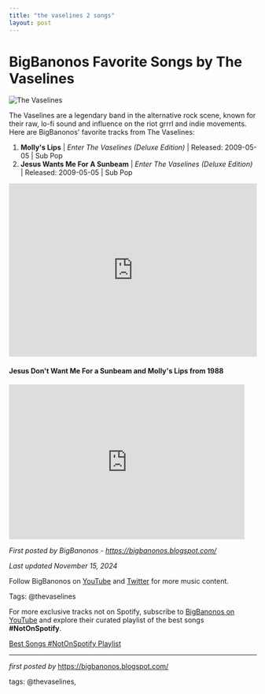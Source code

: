 ```yaml
---
title: "the vaselines 2 songs"
layout: post
---
```

<h1>BigBanonos Favorite Songs by The Vaselines</h1>
<img src="https://m.media-amazon.com/images/I/71i6TDqN-0L._UF1000,1000_QL80_.jpg" alt="The Vaselines"> <p>The Vaselines are a legendary band in the alternative rock scene, known for their raw, lo-fi sound and influence on the riot grrrl and indie movements. Here are BigBanonos' favorite tracks from The Vaselines:</p> <ol> <li><strong>Molly's Lips</strong> | <em>Enter The Vaselines (Deluxe Edition)</em> | Released: 2009-05-05 | Sub Pop</li> <li><strong>Jesus Wants Me For A Sunbeam</strong> | <em>Enter The Vaselines (Deluxe Edition)</em> | Released: 2009-05-05 | Sub Pop</li>
</ol> <div> <iframe src="https://open.spotify.com/embed/playlist/5zCceQce1PZKPjSXmrBojY?utm_source=generator" width="100%" height="352" frameborder="0" allowfullscreen="" allow="autoplay; clipboard-write; encrypted-media; fullscreen; picture-in-picture" loading="lazy"></iframe>
</div>
<h4>Jesus Don't Want Me For a Sunbeam and Molly's Lips from 1988</h4>
<iframe width="95%" height="315" src="https://www.youtube.com/embed/RcLM_gqLlYc?list=PLtuNtuTatqI2jxDQ2QBBHOUwUJbUk9Gap" frameborder="0" allowfullscreen></iframe>
<p><em>First posted by BigBanonos - <a href="https://bigbanonos.blogspot.com/">https://bigbanonos.blogspot.com/</a></em></p>
<p><em>Last updated November 15, 2024</em></p>
<p>Follow BigBanonos on <a href="https://www.youtube.com/@BigBanonos">YouTube</a> and <a href="https://x.com/bigbanonos">Twitter</a> for more music content.</p>
<p>Tags: @thevaselines</p>


<!--Subscribe and Playlist Links-->
<div>
    <p>For more exclusive tracks not on Spotify, subscribe to <a href="https://www.youtube.com/@BigBanonos" target="_blank">BigBanonos on YouTube</a> and explore their curated playlist of the best songs <strong>#NotOnSpotify</strong>.</p>
    <p><a href="https://www.youtube.com/playlist?list=PLtuNtuTatqI0kFahUCbtbfenC_ET5O_tr" target="_blank">Best Songs #NotOnSpotify Playlist<br /></a></p></div>

<hr />

<p><em>first posted by</em> <a href="https://bigbanonos.blogspot.com/" rel="noopener" target="_new">https://bigbanonos.blogspot.com/</a></p>

<p>tags: @thevaselines,</p>
